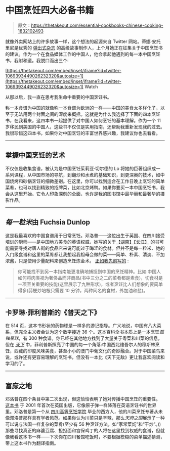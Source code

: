 # 中国烹饪四大必备书籍

> 原文：<https://thetakeout.com/essential-cookbooks-chinese-cooking-1832102493>

就像外卖网站上的许多故事一样，这个想法的起源来自 Twitter 网站。蒂娜·安托里尼是优秀的 [弹出式杂志](https://www.popupmagazine.com/) 的高级故事制作人，上个月她正在征集关于中国烹饪书的建议。作为一个在食品媒体工作的中国人，他会拿起他遇到的每一本中国烹饪书，我附和道。我脱口而出三个:

 [https://thetakeout.com/embed/inset/iframe?id=twitter-1069393449026232320&autosize=1](https://thetakeout.com/embed/inset/iframe?id=twitter-1069393449026232320&autosize=1) Watch

从那以后，我一直在思考我生命中重要的中国烹饪书。

称一本食谱为中国的就像称一本食谱为欧洲的一样——中国的美食太多样化了，以至于无法用两个封面之间的深度来概括。这就是为什么我选择了下面的四本烹饪书，在我看来，这四本书一起提供了对中国人如何烹饪的基本理解。作为一个 11 岁移民到美国的中国人，这些书不仅仅是实用指南，还帮助我重新发现我的过去。我很珍惜这四本书，如果你对中国烹饪的丰富世界感兴趣，我建议你也去看看。

* * *

## 掌握中国烹饪的艺术

不仅仅是收集食谱，被认为是中国烹饪茱莉亚·切尔德的 Lo 将她的巨著组织成一系列课程，从中国市场的导航，到翻炒和水煮的基础知识，到更深奥的技术，如中国烧烤和砂锅烹饪的细微差别。在这里，你可以找到适合在工作日晚上烹饪的简单菜肴，也可以找到精致的招牌菜，比如北京烤鸭。如果你要买一本中国烹饪书，我会从这里开始。它令人印象深刻的全面，也许是我的图书馆中最华丽和最奢华的摄影作品。

* * *

## *每一粒米*由 Fuchsia Dunlop

这是我最喜欢的中国食谱用于日常烹饪。邓洛普——这位出生于英国、在四川接受培训的厨师——是中国地方美食的英语权威，她写的关于[【湖南】](https://www.amazon.com/Revolutionary-Chinese-Cookbook-Recipes-Province/dp/0393062228?asc_campaign=InlineText&asc_refurl=https://thetakeout.com/essential-cookbooks-chinese-cooking-1832102493&asc_source=&tag=kinjatakeoutlink-20)[【长江】](https://www.amazon.com/Land-Fish-Rice-Recipes-Culinary/dp/0393254380?asc_campaign=InlineText&asc_refurl=https://thetakeout.com/essential-cookbooks-chinese-cooking-1832102493&asc_source=&tag=kinjatakeoutlink-20) 的书可能需要寻找对唐人街的食品店来说可能过于晦涩的食材。但并不是每一粒米、她的入门级食谱和这里的菜肴都让我想起我祖母会做的菜——简单、朴素、清淡、不加浓酱，只是使用少量配料来创造烹饪炼金术。 [正如我先前写的](https://thetakeout.com/the-a-v-club-s-guide-to-the-best-cookbooks-of-the-cent-1798288584) :

> 你可能找不到另一本指南能更准确地捕捉到中国的烹饪精神。比如:中国人如何将肉类视为奢侈品而非商品(书中三分之二的菜肴都是素食)，切食材是一项至关重要的技能(这里展示了九种形状)，或者烹饪比人们想象的要简单得多(蒜梗炒培根只需要 10 分钟，两种同名的食材，外加油和盐)。

* * *

## 卡罗琳·菲利普斯的《普天之下》

在 514 页，这本书形状的药物球是一样多的游记指导。广义地说，中国有八大菜系，但完全主义者会认为这个数字接近 36 个。这本百科全书本质上是一本烹饪*孤独星球*，有 300 种食谱。你已经在其他地方找到了大量关于粤菜和川菜的信息，但在 [*天下*](https://www.amazon.com/All-Under-Heaven-Recipes-Cuisines/dp/1607749823/?asc_campaign=InlineText&asc_refurl=https://thetakeout.com/essential-cookbooks-chinese-cooking-1832102493&asc_source=&tag=kinjatakeoutlink-20) 中，菲利普斯照亮了中国的每一个角落:中国西北维吾尔人的穆斯林烹饪，西藏的印度风味美食，甚至小小的澳门中葡文化的奇妙融合。对于中国菜鸟来说，或许还有更容易理解的烹饪书，但没有一本比《天下无敌》更让我喜欢阅读和学习的了。

* * *

## 富庶之地

邓洛普在四个条目中第二次出现，但这恰恰表明了她对传播中国烹饪的重要性。 [这本书](https://www.amazon.com/Land-Plenty-Treasury-Authentic-Sichuan/dp/0393051773?asc_campaign=InlineText&asc_refurl=https://thetakeout.com/essential-cookbooks-chinese-cooking-1832102493&asc_source=&tag=kinjatakeoutlink-20) 于 2001 年首次在英国出版，它像原子弹一样降落在英语烹饪书的世界里。邓洛普是第一个从 [四川高等烹饪学院](http://www.admissions.cn/shic/en1.html) 毕业的西方人，他的川菜烹饪专著从未像邓洛普那样具有学者风范。如果你认为川菜只是辛辣，那么*天府之国*展示了一种可以说与法国一样复杂的菜肴(至少有 56 种烹饪方法，如“家常菜炖”和“干炒”。))那些寻找真正的麻婆豆腐、担担面和宫保鸡丁的人将在这里找到权威的食谱，但就像我看这本书一样——下次你在四川餐馆吃饭时，不要根据模糊的菜单描述猜测，带上这本书作为翻译指南。